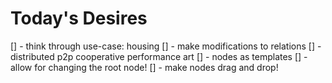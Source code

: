 # Today's Desires
[] - think through use-case: housing
[] - make modifications to relations
[] - distributed p2p cooperative performance art
[] - nodes as templates
[] - allow for changing the root node!
[] - make nodes drag and drop!